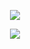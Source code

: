 <p align='center'>
    <img            src="https://capsule-render.vercel.app/api?type=waving&color=auto&height=300&section=header&text=Hello!&fontSize=90&animation=fadeIn&fontAlignY=38&descAlignY=51&descAlign=62"/>
</p>

<p align='center'>
    <img            src="https://streak-stats.demolab.com?user=owo404&theme=dark&hide_current_streak=true&hide_longest_streak=true"/>
</p>
